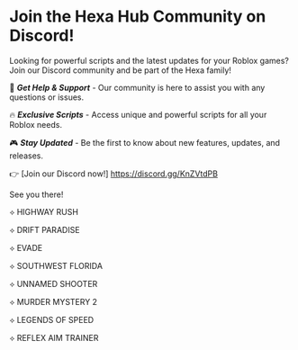 # Join the Hexa Hub Community on Discord!

Looking for powerful scripts and the latest updates for your Roblox games? Join our Discord community and be part of the Hexa family!

💬 ***Get Help & Support*** - Our community is here to assist you with any questions or issues.

🔥 ***Exclusive Scripts*** - Access unique and powerful scripts for all your Roblox needs.

🎮 ***Stay Updated*** - Be the first to know about new features, updates, and releases.

👉 [Join our Discord now!] https://discord.gg/KnZVtdPB

See you there!

⟡ HIGHWAY RUSH

⟡ DRIFT PARADISE

⟡ EVADE

⟡ SOUTHWEST FLORIDA

⟡ UNNAMED SHOOTER

⟡ MURDER MYSTERY 2

⟡ LEGENDS OF SPEED

⟡ REFLEX AIM TRAINER 


 



